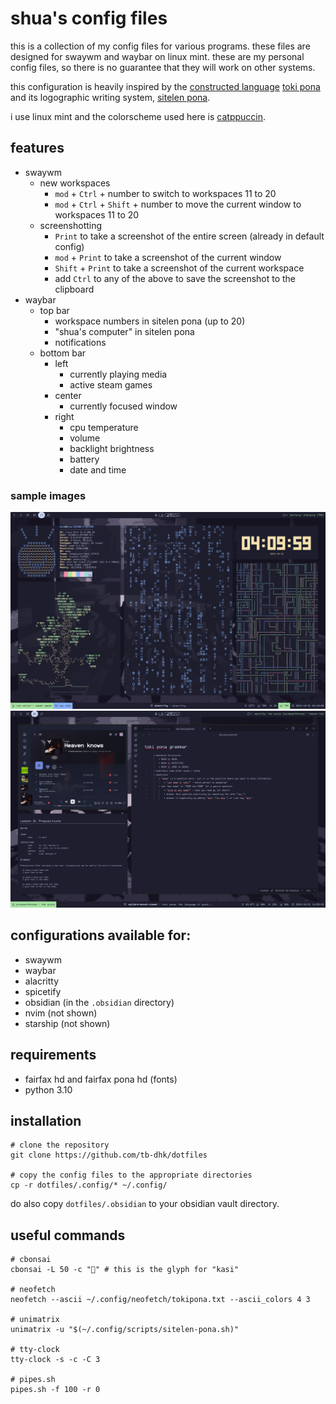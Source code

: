 # shua's config files

this is a collection of my config files for various programs. these files are designed for swaywm and waybar on linux mint. these are my personal config files, so there is no guarantee that they will work on other systems.

this configuration is heavily inspired by the [constructed language](https://conlang.org) [toki pona](https://tokipona.org) and its logographic writing system, [sitelen pona](https://sona.pona.la/wiki/sitelen_pona).

i use linux mint and the colorscheme used here is [catppuccin](https://github.com/catppuccin/catppuccin).

## features
- swaywm
    - new workspaces
        - `mod` + `Ctrl` + number to switch to workspaces 11 to 20
        - `mod` + `Ctrl` + `Shift` + number to move the current window to workspaces 11 to 20
    - screenshotting
        - `Print` to take a screenshot of the entire screen (already in default config)
        - `mod` + `Print` to take a screenshot of the current window
        - `Shift` + `Print` to take a screenshot of the current workspace
        - add `Ctrl` to any of the above to save the screenshot to the clipboard
- waybar
    - top bar
        - workspace numbers in sitelen pona (up to 20)
        - "shua's computer" in sitelen pona
        - notifications
    - bottom bar
        - left
            - currently playing media
            - active steam games
        - center
            - currently focused window
        - right
            - cpu temperature
            - volume
            - backlight brightness
            - battery
            - date and time

### sample images
![sample image containing features described above](./sample.png)
![another sample image](./sample2.png)

## configurations available for:
- swaywm
- waybar
- alacritty
- spicetify  
- obsidian (in the `.obsidian` directory)
- nvim (not shown)
- starship (not shown)

## requirements
- fairfax hd and fairfax pona hd (fonts)
- python 3.10

## installation
```
# clone the repository
git clone https://github.com/tb-dhk/dotfiles

# copy the config files to the appropriate directories
cp -r dotfiles/.config/* ~/.config/
```

do also copy `dotfiles/.obsidian` to your obsidian vault directory.

## useful commands
```
# cbonsai 
cbonsai -L 50 -c "󱤗" # this is the glyph for "kasi"

# neofetch
neofetch --ascii ~/.config/neofetch/tokipona.txt --ascii_colors 4 3

# unimatrix
unimatrix -u "$(~/.config/scripts/sitelen-pona.sh)"

# tty-clock
tty-clock -s -c -C 3

# pipes.sh
pipes.sh -f 100 -r 0
```
